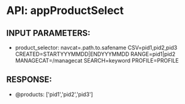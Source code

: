# API: appProductSelect




## INPUT PARAMETERS: ##
  * product_selector: 
navcat=.path.to.safename
CSV=pid1,pid2,pid3
CREATED=STARTYYYMMDD|ENDYYYMMDD
RANGE=pid1|pid2
MANAGECAT=/managecat
SEARCH=keyword
PROFILE=PROFILE


## RESPONSE: ##
  * @products: ['pid1','pid2','pid3']
